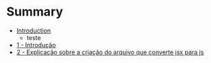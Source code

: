 # Summary

* [Introduction](README.md)
   * teste
* [1 - Introdução](capitulos/1-introducao.md)
* [2 - Explicação sobre a criação do arquivo que converte jsx para js](capitulos/2-explicacao_sobre_a_criacao_do_arquivo_que_conv__.md)

